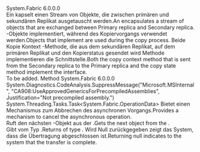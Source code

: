 <Type Name="IOperationDataStream" FullName="System.Fabric.IOperationDataStream">
  <TypeSignature Language="C#" Value="public interface IOperationDataStream" />
  <TypeSignature Language="ILAsm" Value=".class public interface auto ansi abstract IOperationDataStream" />
  <TypeSignature Language="DocId" Value="T:System.Fabric.IOperationDataStream" />
  <TypeSignature Language="VB.NET" Value="Public Interface IOperationDataStream" />
  <TypeSignature Language="F#" Value="type IOperationDataStream = interface" />
  <AssemblyInfo>
    <AssemblyName>System.Fabric</AssemblyName>
    <AssemblyVersion>6.0.0.0</AssemblyVersion>
  </AssemblyInfo>
  <Interfaces />
  <Docs>
    <summary>
      <para> <span data-ttu-id="f96dd-101">Ein <see cref="T:System.Fabric.IOperationDataStream" /> kapselt einen Stream von <see cref="T:System.Fabric.OperationData" /> Objekte, die zwischen primären und sekundären Replikat ausgetauscht werden.</span><span class="sxs-lookup"><span data-stu-id="f96dd-101">An <see cref="T:System.Fabric.IOperationDataStream" /> encapsulates a stream of <see cref="T:System.Fabric.OperationData" /> objects that are exchanged between Primary replica and Secondary replica.</span></span>
            <span data-ttu-id="f96dd-102">-Objekte implementiert, <see cref="T:System.Fabric.IOperationDataStream" /> während des Kopiervorgangs verwendet werden.</span><span class="sxs-lookup"><span data-stu-id="f96dd-102">Objects that implement <see cref="T:System.Fabric.IOperationDataStream" /> are used during the copy process.</span></span>
            <span data-ttu-id="f96dd-103">Beide Kopie Kontext <see cref="M:System.Fabric.IStateProvider.GetCopyContext" /> -Methode, die aus dem sekundären Replikat, auf dem primären Replikat und den Kopierstatus gesendet wird <see cref="M:System.Fabric.IStateProvider.GetCopyState(System.Int64,System.Fabric.IOperationDataStream)" /> Methode implementieren die <see cref="T:System.Fabric.IOperationDataStream" /> Schnittstelle.</span><span class="sxs-lookup"><span data-stu-id="f96dd-103">Both the copy context <see cref="M:System.Fabric.IStateProvider.GetCopyContext" /> method that is sent from the Secondary replica to the Primary replica and the copy state <see cref="M:System.Fabric.IStateProvider.GetCopyState(System.Int64,System.Fabric.IOperationDataStream)" /> method implement the <see cref="T:System.Fabric.IOperationDataStream" /> interface.</span></span></para>
    </summary>
    <remarks>To be added.</remarks>
  </Docs>
  <Members>
    <Member MemberName="GetNextAsync">
      <MemberSignature Language="C#" Value="public System.Threading.Tasks.Task&lt;System.Fabric.OperationData&gt; GetNextAsync (System.Threading.CancellationToken cancellationToken);" />
      <MemberSignature Language="ILAsm" Value=".method public hidebysig newslot virtual instance class System.Threading.Tasks.Task`1&lt;class System.Fabric.OperationData&gt; GetNextAsync(valuetype System.Threading.CancellationToken cancellationToken) cil managed" />
      <MemberSignature Language="DocId" Value="M:System.Fabric.IOperationDataStream.GetNextAsync(System.Threading.CancellationToken)" />
      <MemberSignature Language="F#" Value="abstract member GetNextAsync : System.Threading.CancellationToken -&gt; System.Threading.Tasks.Task&lt;System.Fabric.OperationData&gt;" Usage="iOperationDataStream.GetNextAsync cancellationToken" />
      <MemberType>Method</MemberType>
      <AssemblyInfo>
        <AssemblyName>System.Fabric</AssemblyName>
        <AssemblyVersion>6.0.0.0</AssemblyVersion>
      </AssemblyInfo>
      <Attributes>
        <Attribute>
          <AttributeName>System.Diagnostics.CodeAnalysis.SuppressMessage("Microsoft.MSInternal", "CA908:UseApprovedGenericsForPrecompiledAssemblies", Justification="Not precompiled assembly.")</AttributeName>
        </Attribute>
      </Attributes>
      <ReturnValue>
        <ReturnType>System.Threading.Tasks.Task&lt;System.Fabric.OperationData&gt;</ReturnType>
      </ReturnValue>
      <Parameters>
        <Parameter Name="cancellationToken" Type="System.Threading.CancellationToken" />
      </Parameters>
      <Docs>
        <param name="cancellationToken">
          <para><span data-ttu-id="f96dd-104">Bietet einen Mechanismus zum Abbrechen des asynchronen Vorgangs.</span><span class="sxs-lookup"><span data-stu-id="f96dd-104">Provides a mechanism to cancel the asynchronous operation.</span></span></para>
        </param>
        <summary>
          <para><span data-ttu-id="f96dd-105">Ruft den nächsten <see cref="T:System.Fabric.OperationData" /> -Objekt aus der <see cref="T:System.Fabric.IOperationDataStream" />.</span><span class="sxs-lookup"><span data-stu-id="f96dd-105">Gets the next <see cref="T:System.Fabric.OperationData" /> object from the <see cref="T:System.Fabric.IOperationDataStream" />.</span></span></para>
        </summary>
        <returns>
          <para><span data-ttu-id="f96dd-106">Gibt <see cref="T:System.Threading.Tasks.Task`1" /> vom Typ <see cref="T:System.Fabric.OperationData" />.</span><span class="sxs-lookup"><span data-stu-id="f96dd-106">Returns <see cref="T:System.Threading.Tasks.Task`1" /> of type <see cref="T:System.Fabric.OperationData" />.</span></span></para>
        </returns>
        <remarks>
          <para>
                <span data-ttu-id="f96dd-107">Wird Null zurückgegeben zeigt das System, dass die Übertragung abgeschlossen ist.</span><span class="sxs-lookup"><span data-stu-id="f96dd-107">Returning null indicates to the system that the transfer is complete.</span></span></para>
        </remarks>
      </Docs>
    </Member>
  </Members>
</Type>